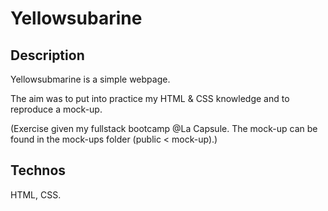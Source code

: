 # Yellowsubarine

## Description
Yellowsubmarine is a simple webpage.

The aim was to put into practice my HTML & CSS knowledge and to reproduce a mock-up.

(Exercise given my fullstack bootcamp @La Capsule. The mock-up can be found in the mock-ups folder (public < mock-up).)

## Technos
HTML, CSS.